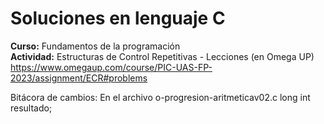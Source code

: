# Soluciones en lenguaje C

**Curso:** Fundamentos de la programación\
**Actividad:** Estructuras de Control Repetitivas - Lecciones (en Omega UP)\
<https://www.omegaup.com/course/PIC-UAS-FP-2023/assignment/ECR#problems>


Bitácora de cambios:
En el archivo o-progresion-aritmeticav02.c
	long int resultado;
